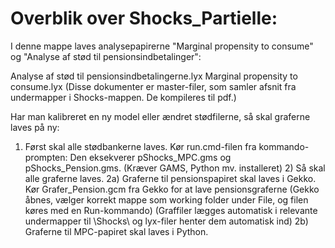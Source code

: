 # Overblik over Shocks_Partielle:

I denne mappe laves analysepapirerne "Marginal propensity to consume" og "Analyse af stød til pensionsindbetalinger":

Analyse af stød til pensionsindbetalingerne.lyx
Marginal propensity to consume.lyx
(Disse dokumenter er master-filer, som samler afsnit fra undermapper i Shocks-mappen. De kompileres til pdf.)  

Har man kalibreret en ny model eller ændret stødfilerne, så skal graferne laves på ny:
  1) Først skal alle stødbankerne laves. 
     Kør run.cmd-filen fra kommando-prompten: Den eksekverer pShocks_MPC.gms og pShocks_Pension.gms. (Kræver GAMS, Python mv. installeret)
    2) Så skal alle graferne laves.
      2a) Graferne til pensionspapiret skal laves i Gekko.
         Kør Grafer_Pension.gcm fra Gekko for at lave pensionsgraferne
         (Gekko åbnes, vælger korrekt mappe som working folder under File, og filen køres med en Run-kommando)
         (Graffiler lægges automatisk i relevante undermapper til \Shocks\ og lyx-filer henter dem automatisk ind)
      2b) Graferne til MPC-papiret skal laves i Python.
